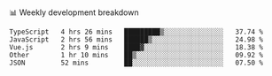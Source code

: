 📊 Weekly development breakdown
<!--START_SECTION:waka-->
```text
TypeScript   4 hrs 26 mins   █████████▒░░░░░░░░░░░░░░░   37.74 % 
JavaScript   2 hrs 56 mins   ██████▒░░░░░░░░░░░░░░░░░░   24.98 % 
Vue.js       2 hrs 9 mins    ████▓░░░░░░░░░░░░░░░░░░░░   18.38 % 
Other        1 hr 10 mins    ██▒░░░░░░░░░░░░░░░░░░░░░░   09.92 % 
JSON         52 mins         ██░░░░░░░░░░░░░░░░░░░░░░░   07.50 % 
```
<!--END_SECTION:waka-->
